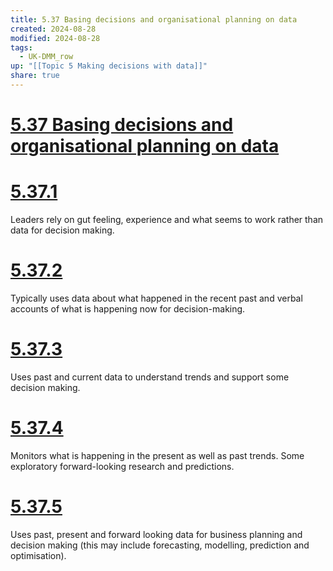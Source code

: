 ```yaml
---
title: 5.37 Basing decisions and organisational planning on data
created: 2024-08-28
modified: 2024-08-28
tags:
  - UK-DMM_row
up: "[[Topic 5 Making decisions with data]]"
share: true
---
```

# [5.37 Basing decisions and organisational planning on data](5.37%20Basing%20decisions%20and%20organisational%20planning%20on%20data.md)
# [5.37.1](5.37.1.md)

Leaders rely on gut feeling, experience and what seems to work rather than data for decision making.

# [5.37.2](5.37.2.md)

Typically uses data about what happened in the recent past and verbal accounts of what is happening now for decision-making.

# [5.37.3](5.37.3.md)

Uses past and current data to understand trends and support some decision making.

# [5.37.4](5.37.4.md)

Monitors what is happening in the present as well as past trends. Some exploratory forward-looking research and predictions.

# [5.37.5](5.37.5.md)

Uses past, present and forward looking data for business planning and decision making (this may include forecasting, modelling, prediction and optimisation).
